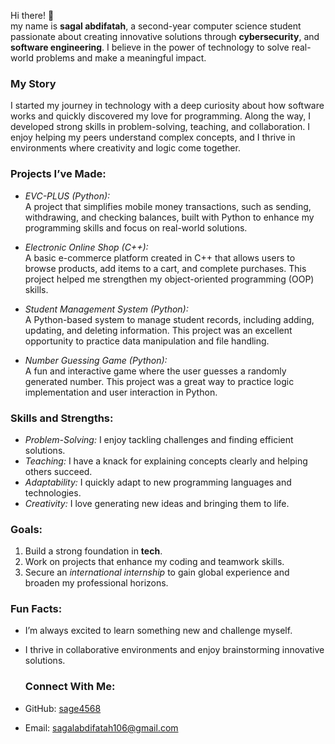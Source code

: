 Hi there! 👋  
my name is **sagal abdifatah**, a second-year computer science student passionate about creating innovative solutions through **cybersecurity**, and **software engineering**.
I believe in the power of technology to solve real-world problems and make a meaningful impact.

### My Story
I started my journey in technology with a deep curiosity about how software works and quickly discovered my love for programming.
Along the way, I developed strong skills in problem-solving, teaching, and collaboration. I enjoy helping my peers understand complex concepts, and I thrive in environments where creativity and logic come together.

### Projects I’ve Made:
- *EVC-PLUS (Python):*  
  A project that simplifies mobile money transactions, such as sending, withdrawing, and checking balances,
  built with Python to enhance my programming skills and focus on real-world solutions.

- *Electronic Online Shop (C++):*  
  A basic e-commerce platform created in C++ that allows users to browse products, add items to a cart,
  and complete purchases. This project helped me strengthen my object-oriented programming (OOP) skills.

- *Student Management System (Python):*  
  A Python-based system to manage student records, including adding, updating, and deleting information.
  This project was an excellent opportunity to practice data manipulation and file handling.
- *Number Guessing Game (Python):*  
  A fun and interactive game where the user guesses a randomly generated number. This project was a great way to practice logic implementation and user interaction in Python.

### Skills and Strengths:
- *Problem-Solving:* I enjoy tackling challenges and finding efficient solutions.  
- *Teaching:* I have a knack for explaining concepts clearly and helping others succeed.  
- *Adaptability:* I quickly adapt to new programming languages and technologies.  
- *Creativity:* I love generating new ideas and bringing them to life.  

### Goals:
1. Build a strong foundation in **tech**.  
2. Work on projects that enhance my coding and teamwork skills.  
3. Secure an *international internship* to gain global experience and broaden my professional horizons.

### Fun Facts:
- I’m always excited to learn something new and challenge myself.  
- I thrive in collaborative environments and enjoy brainstorming innovative solutions.

  ### Connect With Me:
- GitHub: [sage4568](https://github.com/sage4568)   
- Email: sagalabdifatah106@gmail.com

